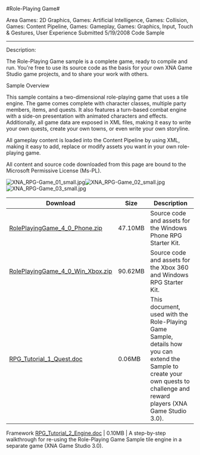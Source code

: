 #Role-Playing Game#

Area
Games: 2D Graphics, Games: Artificial Intelligence, Games: Collision, Games: Content Pipeline, Games: Gameplay, Games: Graphics, Input, Touch & Gestures, User Experience
Submitted
5/19/2008
Code Sample

---

Description:

The Role-Playing Game sample is a complete game, ready to compile and run. You're free to use its source code as the basis for your own XNA Game Studio game projects, and to share your work with others.

Sample Overview

This sample contains a two-dimensional role-playing game that uses a tile engine. The game comes complete with character classes, multiple party members, items, and quests. It also features a turn-based combat engine with a side-on presentation with animated characters and effects. Additionally, all game data are exposed in XML files, making it easy to write your own quests, create your own towns, or even write your own storyline.

All gameplay content is loaded into the Content Pipeline by using XML, making it easy to add, replace or modify assets you want in your own role-playing game.


All content and source code downloaded from this page are bound to the Microsoft Permissive License (Ms-PL).

![XNA_RPG-Game_01_small.jpg](https://github.com/DDReaper/XNAGameStudio/blob/master/Images/XNA_RPG-Game_01_small.jpg)![XNA_RPG-Game_02_small.jpg](https://github.com/DDReaper/XNAGameStudio/blob/master/Images/XNA_RPG-Game_02_small.jpg)![XNA_RPG-Game_03_small.jpg](https://github.com/DDReaper/XNAGameStudio/blob/master/Images/XNA_RPG-Game_03_small.jpg)
  	  		 

 
Download | Size | Description
---|---|---|
[RolePlayingGame_4_0_Phone.zip](https://github.com/DDReaper/XNAGameStudio/blob/master/Samples/RolePlayingGame_4_0_Phone.zip?raw=true) | 47.10MB | Source code and assets for the Windows Phone RPG Starter Kit.
[RolePlayingGame_4_0_Win_Xbox.zip](https://github.com/DDReaper/XNAGameStudio/blob/master/Samples/RolePlayingGame_4_0_Win_Xbox.zip?raw=true) | 90.62MB | Source code and assets for the Xbox 360 and Windows RPG Starter Kit.
[RPG_Tutorial_1_Quest.doc](https://github.com/DDReaper/XNAGameStudio/blob/master/Documents/RPG_Tutorial_1_Quest.doc?raw=true) | 0.06MB | This document, used with the Role-Playing Game Sample, details how you can extend the Sample to create your own quests to challenge and reward players (XNA Game Studio 3.0).
Framework
[RPG_Tutorial_2_Engine.doc](https://github.com/DDReaper/XNAGameStudio/blob/master/Documents/RPG_Tutorial_2_Engine.doc?raw=true) | 0.10MB | A step-by-step walkthrough for re-using the Role-Playing Game Sample tile engine in a separate game (XNA Game Studio 3.0). 